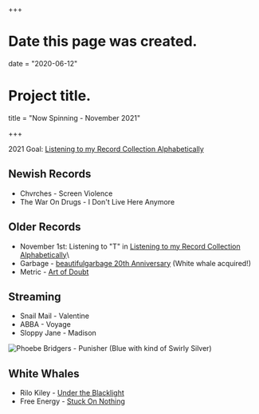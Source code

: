 +++
# Date this page was created.
date = "2020-06-12"

# Project title.
title = "Now Spinning - November 2021"

+++

2021 Goal:  [Listening to my Record Collection Alphabetically](https://paulcutler.org/posts/2021/02/listening-to-my-record-collection-alphabetically/)

## Newish Records
* Chvrches - Screen Violence
* The War On Drugs - I Don't Live Here Anymore 

## Older Records
* November 1st: Listening to "T" in [Listening to my Record Collection Alphabetically](https://paulcutler.org/posts/2021/02/listening-to-my-record-collection-alphabetically/)\
* Garbage - [beautifulgarbage 20th Anniversary](https://www.discogs.com/release/20848678-Garbage-Beautiful-Garbage) (White whale acquired!)
* Metric - [Art of Doubt](https://www.discogs.com/release/12556189-Metric-Art-Of-Doubt)

## Streaming

* Snail Mail - Valentine
* ABBA - Voyage
* Sloppy Jane - Madison



![Phoebe Bridgers - Punisher (Blue with kind of Swirly Silver)](/img/punisher.jpg)

## White Whales
* Rilo Kiley - [Under the Blacklight](https://www.discogs.com/Rilo-Kiley-Under-The-Blacklight/release/3077280)
* Free Energy - [Stuck On Nothing](https://www.discogs.com/Free-Energy-Stuck-On-Nothing/release/2260616)



